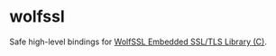 # wolfssl

Safe high-level bindings for [WolfSSL Embedded SSL/TLS Library (C)][wolfssl-home].

[wolfssl-home]: https://www.wolfssl.com/
